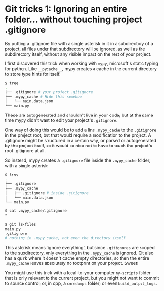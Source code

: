 # Git tricks 1:  Ignoring an entire folder... without touching project .gitignore
By putting a .gitignore file with a single asterisk in it in a subdirectory of a project, all files under that subdirectory will be ignored, as well as the subdirectory itself, without any visible impact on the rest of your project.

I first discovered this trick when working with `mypy`, microsoft's static typing for python. Like `__pycache__`, mypy creates a cache in the current directory to store type hints for itself.

```bash
$ tree
.
├── .gitignore # your project .gitignore
├── .mypy_cache # Hide this somehow
│   └── main.data.json
└── main.py
```

These are autogenerated and shouldn't live in your code; but at the same time mypy didn't want to edit your project's `.gitignore`.

One way of doing this would be to add a line `.mypy_cache` to the `.gitignore` in the project root, but that would require a modification to the project. A .gitignore might be structured in a certain way, or parsed or autogenerated by the project itself, so it would be nice not to have to touch the project's root .gitignore at all.

So instead, mypy creates a `.gitignore` file inside the `.mypy_cache` folder, with a single asterisk:
```bash
$ tree
.
├── .gitignore
├── .mypy_cache
│   ├── .gitignore # inside .gitignore
│   └── main.data.json
└── main.py

$ cat .mypy_cache/.gitignore
*

$ git ls-files
main.py
.gitignore
# nothing in .mypy_cache, not even the directory itself 
```
This asterisk means 'ignore everything', but since `.gitignores` are scoped to the subdirectory, only everything in the `.mypy_cache` is ignored. Git also has a quirk where it doesn't cache empty directories, so then the entire `.mypy_cache` leaves absolutely no footprint on your project. Sweet!

 You might use this trick with a local-to-your-computer `my-scripts` folder that is only relevant to the current project, but you might not want to commit to source control; or, in cpp, a `coredumps` folder; or even `build_output_logs`.